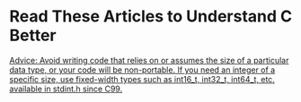 # Read These Articles to Understand C Better

[Advice: Avoid writing code that relies on or assumes the size of a particular data type, or your code will be non-portable. If you need an integer of a specific size, use fixed-width types such as int16_t, int32_t, int64_t, etc. available in stdint.h since C99.](https://www.quora.com/In-C-language-the-integer-takes-2-bytes-for-a-32-bit-compiler-and-4-bytes-for-a-64-bit-compiler-The-float-always-takes-4-bytes-The-character-always-takes-1-byte-So-why-is-there-only-variation-in-the-case-of-integers)
